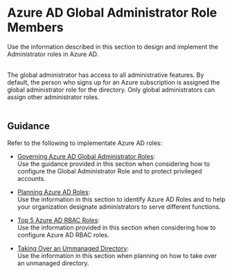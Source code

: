 # Azure AD Global Administrator Role Members
Use the information described in this section to design and implement the Administrator roles in Azure AD.
<br />
<br />

The global administrator has access to all administrative features. By default, the person who signs up for an Azure subscription is assigned the global administrator role for the directory. Only global administrators can assign other administrator roles.
<br />
<br />

## Guidance
Refer to the following to implementate Azure AD roles:
- [Governing Azure AD Global Administrator Roles](3.3.1-Governing-Azure-AD-Global-Administrator-Roles.md):  
  Use the guidance provided in this section when considering how to configure the Global Administrator Role and to protect privileged accounts.

- [Planning Azure AD Roles](3.3.2-Planning-Azure-AD-Roles.md):  
  Use the information in this section to identify Azure AD Roles and to help your organization designate administrators to serve different functions.
- [Top 5 Azure AD RBAC Roles](3.3.3-Top-5-Azure-AD-RBAC-Roles.md):  
  Use the information provided in this section when considering how to configure Azure AD RBAC roles.
- [Taking Over an Ummanaged Directory](3.3.4-Taking-Over-an-Unmanaged-Directory.md):  
  Use the information in this section when planning on how to take over an unmanaged directory.
